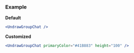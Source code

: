 ### Example

**Default**
```jsx
<UndrawGroupChat />
```

**Customized**
```jsx
<UndrawGroupChat primaryColor="#41B883" height="100" />
```
